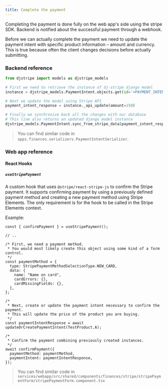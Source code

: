```yaml
---
title: Complete the payment
---
```


Completing the payment is done fully on the web app's side using the stripe SDK. Backend is notified about the
successful payment through a webhook.

Before we can actually complete the payment we need to update the payment intent with specific product information –
amount and currency. This is true because often the client changes decisions before actually submitting.

### Backend reference

```python
from djstripe import models as djstripe_models

# First we need to retrieve the instance of dj-stripe django model
instance = djstripe_models.PaymentIntent.objects.get(id='<PAYMENT_INTENT_ID>')

# Next we update the model using Stripe API
payment_intent_response = instance._api_update(amount=150)

# Finally we synchronize back all the changes with our database
# This line also returns an updated django model instance
djstripe_models.PaymentIntent.sync_from_stripe_data(payment_intent_response)
```

> You can find similar code in `apps.finances.serializers.PaymentIntentSerializer`.

### Web app reference

#### React Hooks

##### `useStripePayment`

A custom hook that uses `@stripe/react-stripe-js` to confirm the Stripe payment.
It supports confirming payment by using a previously defined payment method and
creating a new payment method using Stripe Elements. The only requirement is for
the hook to be called in the Stripe Elements context.

Example:

```tsx
const { confirmPayment } = useStripePayment();

// ..

/* First, we need a payment method.
 * You would most likely create this object using some kind of a form control.
 */
const paymentMethod = {
  type: StripePaymentMethodSelectionType.NEW_CARD,
  data: {
    name: "Name on card",
    cardErrors: {},
    cardMissingFields: {},
  },
};

/*
 * Next, create or update the payment intent necessary to confirm the payment.
 * This will update the price of the product you are buying.
 */
const paymentIntentResponse = await updateOrCreatePaymentIntent(TestProduct.A);

/*
 * Confirm the payment combining previously created instances.
 */
await confirmPayment({
  paymentMethod: paymentMethod,
  paymentIntent: paymentIntentResponse,
});
```

> You can find similar code in `services/webapp/src/shared/components/finances/stripe/stripePaymentForm/stripePaymentForm.component.tsx`
